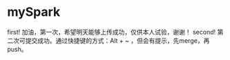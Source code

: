 # mySpark
first!
加油，第一次，希望明天能够上传成功，仅供本人试验，谢谢！
second!
第二次可提交成功。通过快捷键的方式：Alt + ~ ，但会有提示，先merge，再push。
